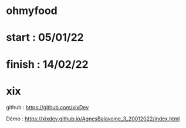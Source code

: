 # ohmyfood 
# start : 05/01/22
# finish : 14/02/22
# xix
github : https://github.com/xixDev

Démo : https://xixdev.github.io/AgnesBalavoine_3_20012022/index.html


